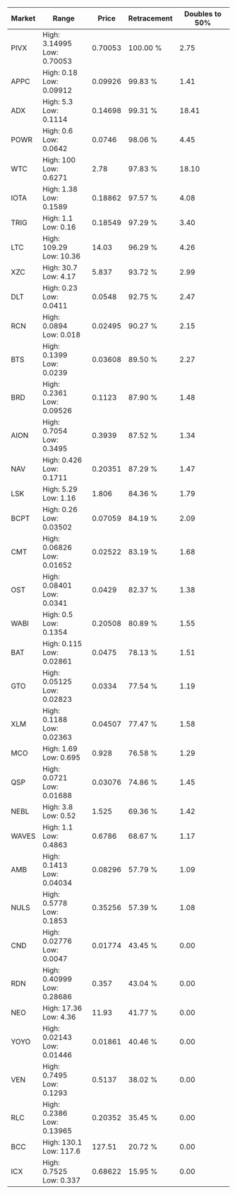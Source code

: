 | Market | Range | Price| Retracement | Doubles to 50% |
| --- | --- | --- | --- | --- |
| PIVX | High: 3.14995<br />Low: 0.70053 | 0.70053 | 100.00 % | 2.75 |
| APPC | High: 0.18<br />Low: 0.09912 | 0.09926 | 99.83 % | 1.41 |
| ADX | High: 5.3<br />Low: 0.1114 | 0.14698 | 99.31 % | 18.41 |
| POWR | High: 0.6<br />Low: 0.0642 | 0.0746 | 98.06 % | 4.45 |
| WTC | High: 100<br />Low: 0.6271 | 2.78 | 97.83 % | 18.10 |
| IOTA | High: 1.38<br />Low: 0.1589 | 0.18862 | 97.57 % | 4.08 |
| TRIG | High: 1.1<br />Low: 0.16 | 0.18549 | 97.29 % | 3.40 |
| LTC | High: 109.29<br />Low: 10.36 | 14.03 | 96.29 % | 4.26 |
| XZC | High: 30.7<br />Low: 4.17 | 5.837 | 93.72 % | 2.99 |
| DLT | High: 0.23<br />Low: 0.0411 | 0.0548 | 92.75 % | 2.47 |
| RCN | High: 0.0894<br />Low: 0.018 | 0.02495 | 90.27 % | 2.15 |
| BTS | High: 0.1399<br />Low: 0.0239 | 0.03608 | 89.50 % | 2.27 |
| BRD | High: 0.2361<br />Low: 0.09526 | 0.1123 | 87.90 % | 1.48 |
| AION | High: 0.7054<br />Low: 0.3495 | 0.3939 | 87.52 % | 1.34 |
| NAV | High: 0.426<br />Low: 0.1711 | 0.20351 | 87.29 % | 1.47 |
| LSK | High: 5.29<br />Low: 1.16 | 1.806 | 84.36 % | 1.79 |
| BCPT | High: 0.26<br />Low: 0.03502 | 0.07059 | 84.19 % | 2.09 |
| CMT | High: 0.06826<br />Low: 0.01652 | 0.02522 | 83.19 % | 1.68 |
| OST | High: 0.08401<br />Low: 0.0341 | 0.0429 | 82.37 % | 1.38 |
| WABI | High: 0.5<br />Low: 0.1354 | 0.20508 | 80.89 % | 1.55 |
| BAT | High: 0.115<br />Low: 0.02861 | 0.0475 | 78.13 % | 1.51 |
| GTO | High: 0.05125<br />Low: 0.02823 | 0.0334 | 77.54 % | 1.19 |
| XLM | High: 0.1188<br />Low: 0.02363 | 0.04507 | 77.47 % | 1.58 |
| MCO | High: 1.69<br />Low: 0.695 | 0.928 | 76.58 % | 1.29 |
| QSP | High: 0.0721<br />Low: 0.01688 | 0.03076 | 74.86 % | 1.45 |
| NEBL | High: 3.8<br />Low: 0.52 | 1.525 | 69.36 % | 1.42 |
| WAVES | High: 1.1<br />Low: 0.4863 | 0.6786 | 68.67 % | 1.17 |
| AMB | High: 0.1413<br />Low: 0.04034 | 0.08296 | 57.79 % | 1.09 |
| NULS | High: 0.5778<br />Low: 0.1853 | 0.35256 | 57.39 % | 1.08 |
| CND | High: 0.02776<br />Low: 0.0047 | 0.01774 | 43.45 % | 0.00 |
| RDN | High: 0.40999<br />Low: 0.28686 | 0.357 | 43.04 % | 0.00 |
| NEO | High: 17.36<br />Low: 4.36 | 11.93 | 41.77 % | 0.00 |
| YOYO | High: 0.02143<br />Low: 0.01446 | 0.01861 | 40.46 % | 0.00 |
| VEN | High: 0.7495<br />Low: 0.1293 | 0.5137 | 38.02 % | 0.00 |
| RLC | High: 0.2386<br />Low: 0.13965 | 0.20352 | 35.45 % | 0.00 |
| BCC | High: 130.1<br />Low: 117.6 | 127.51 | 20.72 % | 0.00 |
| ICX | High: 0.7525<br />Low: 0.337 | 0.68622 | 15.95 % | 0.00 |
